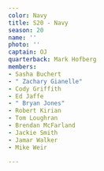 ```yaml
---
color: Navy
title: S20 - Navy
season: 20
name: ''
photo: ''
captain: OJ
quarterback: Mark Hofberg
members:
- Sasha Buchert
- " Zachary Gianelle"
- Cody Griffith
- Ed Jaffe
- " Bryan Jones"
- Robert Kirian
- Tom Loughran
- Brendan McFarland
- Jackie Smith
- Jamar Walker
- Mike Weir

---
```

